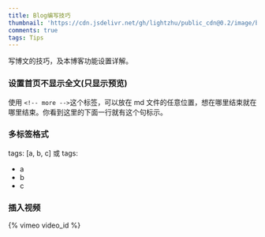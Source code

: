 ```yaml
---
title: Blog编写技巧
thumbnail: 'https://cdn.jsdelivr.net/gh/lightzhu/public_cdn@0.2/image/bg2.jpg'
comments: true
tags: Tips
---
```


写博文的技巧，及本博客功能设置详解。

### 设置首页不显示全文(只显示预览)

使用 `<!-- more -->`这个标签，可以放在 md 文件的任意位置，想在哪里结束就在哪里结束。你看到这里的下面一行就有这个句标示。

<!-- more -->

### 多标签格式

tags: [a, b, c] 或 tags:

- a
- b
- c

### 插入视频

{% vimeo video_id %}
